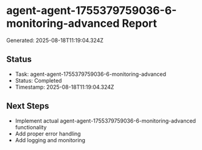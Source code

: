 # agent-agent-1755379759036-6-monitoring-advanced Report

Generated: 2025-08-18T11:19:04.324Z

## Status
- Task: agent-agent-1755379759036-6-monitoring-advanced
- Status: Completed
- Timestamp: 2025-08-18T11:19:04.324Z

## Next Steps
- Implement actual agent-agent-1755379759036-6-monitoring-advanced functionality
- Add proper error handling
- Add logging and monitoring
